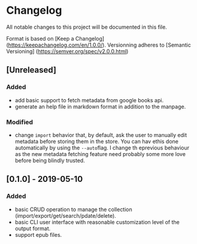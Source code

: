 # Changelog
All notable changes to this project will be documented in this file.

Format is based on [Keep a Changelog] (https://keepachangelog.com/en/1.0.0/).
Versionning adheres to [Semantic Versioning] (https://semver.org/spec/v2.0.0.html)

## [Unreleased]
### Added
- add basic support to fetch metadata from google books api.
- generate an help file in markdown format in addition to the manpage.
### Modified
- change `import` behavior that, by default, ask the user to manually edit
  metadata before storing them in the store. You can hav ethis done
  automatically by using the `--auto`flag.
  I change th eprevious behaviour as the new metadata fetching feature need
  probably some more love before being blindly trusted.

## [0.1.0] - 2019-05-10
### Added
- basic CRUD operation to manage the collection
  (import/export/get/search/pdate/delete).
- basic CLI user interface with reasonable customization level of the output
  format.
- support epub files.
